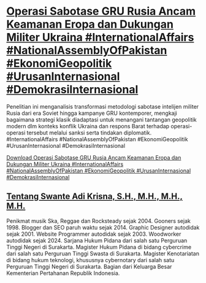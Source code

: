 # [Operasi Sabotase GRU Rusia Ancam Keamanan Eropa dan Dukungan Militer Ukraina #InternationalAffairs #NationalAssemblyOfPakistan #EkonomiGeopolitik #UrusanInternasional #DemokrasiInternasional](https://swanteadikrisna.com/geopolitik/website/5/operasi-sabotase-gru-rusia-ancam-keamanan-eropa-dan-dukungan-militer-ukraina/)

Penelitian ini menganalisis transformasi metodologi sabotase intelijen militer Rusia dari era Soviet hingga kampanye GRU kontemporer, mengkaji bagaimana strategi klasik diadaptasi untuk menangani tantangan geopolitik modern dlm konteks konflik Ukraina dan respons Barat terhadap operasi-operasi tersebut melalui sanksi serta tindakan diplomatik. #InternationalAffairs #NationalAssemblyOfPakistan #EkonomiGeopolitik #UrusanInternasional #DemokrasiInternasional 

[Download Operasi Sabotase GRU Rusia Ancam Keamanan Eropa dan Dukungan Militer Ukraina #InternationalAffairs #NationalAssemblyOfPakistan #EkonomiGeopolitik #UrusanInternasional #DemokrasiInternasional](https://swanteadikrisna.com/geopolitik/website/5/operasi-sabotase-gru-rusia-ancam-keamanan-eropa-dan-dukungan-militer-ukraina/)


## [Tentang Swante Adi Krisna, S.H., M.H., M.H., M.H.](https://swanteadikrisna.com/)

Penikmat musik Ska, Reggae dan Rocksteady sejak 2004. Gooners sejak 1998. Blogger dan SEO paruh waktu sejak 2014. Graphic Designer autodidak sejak 2001. Website Programmer autodidak sejak 2003. Woodworker autodidak sejak 2024. Sarjana Hukum Pidana dari salah satu Perguruan Tinggi Negeri di Surakarta. Magister Hukum Pidana di bidang cybercrime dari salah satu Perguruan Tinggi Swasta di Surakarta. Magister Kenotariatan di bidang hukum teknologi, khususnya cybernotary dari salah satu Perguruan Tinggi Negeri di Surakarta. Bagian dari Keluarga Besar Kementerian Pertahanan Republik Indonesia.